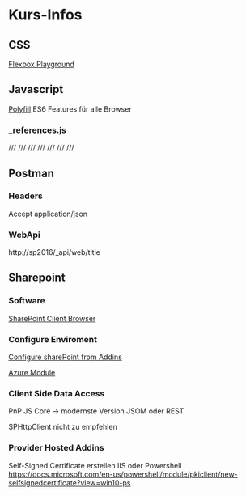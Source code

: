 # Kurs-Infos

## CSS

[Flexbox Playground](https://demos.scotch.io/visual-guide-to-css3-flexbox-flexbox-playground/demos/)

## Javascript

[Polyfill](https://polyfill.io)
ES6 Features für alle Browser

### _references.js

/// <reference path="./_layouts/15/init.js" /> 
/// <reference path="./_layouts/15/SP.Core.js" /> 
/// <reference path="./_layouts/15/SP.Runtime.js" /> 
/// <reference path="SP.Taxonomy.js" />
/// <reference path="./_layouts/15/SP.UI.Dialog.js" /> 
/// <reference path="SP.debug.js" />
/// <reference path="SP.js" />



## Postman

### Headers

Accept  application/json


### WebApi

http://sp2016/_api/web/title

## Sharepoint

### Software

[SharePoint Client Browser](https://github.com/bramdejager/spcb)


### Configure Enviroment

[Configure sharePoint from Addins](https://docs.microsoft.com/en-us/sharepoint/dev/sp-add-ins/set-up-an-on-premises-development-environment-for-sharepoint-add-ins)

[Azure Module](https://docs.microsoft.com/en-us/office365/enterprise/powershell/connect-to-office-365-powershell)

### Client Side Data Access

PnP JS Core     -> modernste Version
JSOM oder REST

SPHttpClient nicht zu empfehlen


### Provider Hosted Addins

Self-Signed Certificate erstellen
IIS 
oder
Powershell
https://docs.microsoft.com/en-us/powershell/module/pkiclient/new-selfsignedcertificate?view=win10-ps